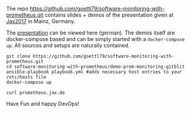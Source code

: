 The repo https://github.com/goettl79/software-monitoring-with-prometheus.git contains slides + demos of the presentation given at [Jax2017](https://jax.de/session/software-monitoring-mit-prometheus/) in Mainz, Germany. 

The [presentation](prometheus-slides.md) can be viewed here (german). The demos itself are docker-compose based and can be simply started with a ```docker-compose up```. All sources and setups are naturally contained.

```
git clone https://github.com/goettl79/software-monitoring-with-prometheus.git
cd software-monitoring-with-prometheus/demo-prom-monitoring-gitblit
ansible-playbook playbook.yml #adds necessary host entries to your /etc/hosts file
docker-compose up

curl prometheus.jax.de
```

Have Fun and happy DevOps!

